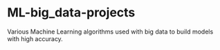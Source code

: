 # ML-big_data-projects
Various Machine Learning algorithms used with big data to build models with high accuracy.

